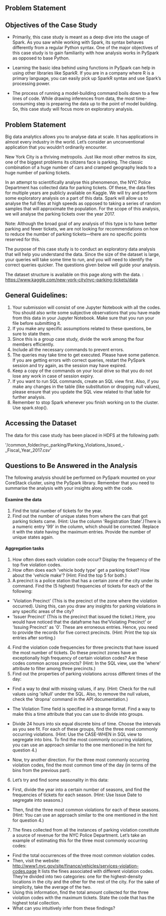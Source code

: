 ## Problem Statement
## Objectives of the Case Study
- Primarily, this case study is meant as a deep dive into the usage of Spark. As you saw while working with Spark, its syntax behaves differently from a regular Python syntax. One of the major objectives of this case study is to gain familiarity with how analysis works in PySpark as opposed to base Python.

- Learning the basic idea behind using functions in PySpark can help in using other libraries like SparkR. If you are in a company where R is a primary language, you can easily pick up SparkR syntax and use Spark’s processing power.

- The process of running a model-building command boils down to a few lines of code. While drawing inferences from data, the most time-consuming step is preparing the data up to the point of model building. So, this case study will focus more on exploratory analysis.

 

## Problem Statement
Big data analytics allows you to analyse data at scale. It has applications in almost every industry in the world. Let’s consider an unconventional application that you wouldn’t ordinarily encounter.

 

New York City is a thriving metropolis. Just like most other metros its size, one of the biggest problems its citizens face is parking. The classic combination of a huge number of cars and cramped geography leads to a huge number of parking tickets.

 

In an attempt to scientifically analyse this phenomenon, the NYC Police Department has collected data for parking tickets. Of these, the data files for multiple years are publicly available on Kaggle. We will try and perform some exploratory analysis on a part of this data. Spark will allow us to analyse the full files at high speeds as opposed to taking a series of random samples that will approximate the population. For the scope of this analysis, we will analyse the parking tickets over the year 2017. 

 

Note: Although the broad goal of any analysis of this type is to have better parking and fewer tickets, we are not looking for recommendations on how to reduce the number of parking tickets—there are no specific points reserved for this.

 

The purpose of this case study is to conduct an exploratory data analysis that will help you understand the data. Since the size of the dataset is large, your queries will take some time to run, and you will need to identify the correct queries quicker. The questions given below will guide your analysis.

 

The dataset structure is available on this page along with the data. : https://www.kaggle.com/new-york-city/nyc-parking-tickets/data

 

## General Guidelines:
1) Your submission will consist of one Jupyter Notebook with all the codes. You should also write some subjective observations that you have made from this data in your Jupyter Notebook. Make sure that you run your file before submitting it.
2) If you make any specific assumptions related to these questions, be sure to state them.
3) Since this is a group case study, divide the work among the four members efficiently.
4) Include all the necessary commands to prevent errors.
5) The queries may take time to get executed. Please have some patience. If you are getting errors with correct queries, restart the PySpark session and try again, as the session may have expired.
6) Keep a copy of the commands on your local drive so that you do not lose any work in case of session expiry. 
7) If you want to run SQL commands, create an SQL view first. Also, if you make any changes in the table (like substitution or dropping null values), please ensure that you update the SQL view related to that table for further analysis.
8) Remember to stop Spark whenever you finish working on to the cluster. Use spark.stop().
 

## Accessing the Dataset
The data for this case study has been placed in HDFS at the following path:

'/common_folder/nyc_parking/Parking_Violations_Issued_-_Fiscal_Year_2017.csv'

 

## Questions to Be Answered in the Analysis
The following analysis should be performed on PySpark mounted on your CoreStack cluster, using the PySpark library. Remember that you need to summarise the analysis with your insights along with the code.

 

#### Examine the data

1) Find the total number of tickets for the year.
2) Find out the number of unique states from where the cars that got parking tickets came. (Hint: Use the column 'Registration State'.)There is a numeric entry '99' in the column, which should be corrected. Replace it with the state having the maximum entries. Provide the number of unique states again.
 

#### Aggregation tasks

1) How often does each violation code occur? Display the frequency of the top five violation codes.
2) How often does each 'vehicle body type' get a parking ticket? How about the 'vehicle make'? (Hint: Find the top 5 for both.)
3) A precinct is a police station that has a certain zone of the city under its command. Find the (5 highest) frequencies of tickets for each of the following:
  - 'Violation Precinct' (This is the precinct of the zone where the violation occurred). Using this, can you draw any insights for parking violations in any specific areas of the city?
  - 'Issuer Precinct' (This is the precinct that issued the ticket.)
 Here, you would have noticed that the dataframe has the'Violating Precinct' or 'Issuing Precinct' as '0'. These are erroneous  entries. Hence, you need to provide the records for five correct precincts. (Hint: Print the top six entries after sorting.)
4) Find the violation code frequencies for three precincts that have issued the most number of tickets. Do these precinct zones have an exceptionally high frequency of certain violation codes? Are these codes common across precincts? 
(Hint: In the SQL view, use the 'where' attribute to filter among three precincts.)
5) Find out the properties of parking violations across different times of the day:
  - Find a way to deal with missing values, if any.
(Hint: Check for the null values using 'isNull' under the SQL. Also, to remove the null values, check the 'dropna' command in the API documentation.)

  - The Violation Time field is specified in a strange format. Find a way to make this a time attribute that you can use to divide into groups.

  - Divide 24 hours into six equal discrete bins of time. Choose the intervals as you see fit. For each of these groups, find the three most commonly occurring violations.
(Hint: Use the CASE-WHEN in SQL view to segregate into bins. To find the most commonly occurring violations, you can use an approach similar to the one mentioned in the hint for question 4.)

  - Now, try another direction. For the three most commonly occurring violation codes, find the most common time of the day (in terms of the bins from the previous part).

6) Let’s try and find some seasonality in this data:

  - First, divide the year into a certain number of seasons, and find the frequencies of tickets for each season. (Hint: Use Issue Date to segregate into seasons.)

  - Then, find the three most common violations for each of these seasons.
(Hint: You can use an approach similar to the one mentioned in the hint for question 4.)

7) The fines collected from all the instances of parking violation constitute a source of revenue for the NYC Police Department. Let’s take an example of estimating this for the three most commonly occurring codes:
  - Find the total occurrences of the three most common violation codes.
  - Then, visit the website:
http://www1.nyc.gov/site/finance/vehicles/services-violation-codes.page
It lists the fines associated with different violation codes. They’re divided into two categories: one for the highest-density locations in the city and the other for the rest of the city. For the sake of simplicity, take the average of the two.
  - Using this information, find the total amount collected for the three violation codes with the maximum tickets. State the code that has the highest total collection.
  - What can you intuitively infer from these findings?
